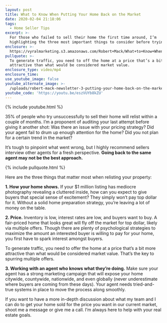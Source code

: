 ```yaml
---
layout: post
title: What to Know When Putting Your Home Back on the Market
date: 2020-02-04 21:18:06
tags:
  - Home Seller Tips
excerpt: >-
  For those who failed to sell their home the first time around, I’m
  highlighting the three most important things to consider before trying again.
enclosure: >-
  https://vyralmarketing.s3.amazonaws.com/Robert+Mack/What+to+Know+When+Putting+Your+Home+Back+on+the+Market.mp4
pullquote: >-
  To generate traffic, you need to off the home at a price that’s a bit more
  attractive than what would be considered market value.
enclosure_type: video/mp4
enclosure_time:
use_youtube_image: false
youtube_alternate_image: >-
  /uploads/robert-mack-newsletter-3-putting-your-home-back-on-the-market-youtube.jpg
youtube_code: 'https://youtu.be/eszVUYb8kZU'
---
```


{% include youtube.html %}

35% of people who try unsuccessfully to sell their home will relist within a couple of months. I’m a proponent of auditing your last attempt before giving it another shot: Was there an issue with your pricing strategy? Did your agent fail to drum up enough attention for the home? Did you not plan for a certain trend in the market?

It’s tough to pinpoint what went wrong, but I highly recommend sellers interview other agents for a fresh perspective. **Going back to the same agent may not be the best approach.&nbsp;**

{% include pullquote.html %}

Here are the three things that matter most when relisting your property:&nbsp;

**1\. How your home shows.** If your $1 million listing has mediocre photography revealing a cluttered inside, how can you expect to give buyers that special sense of excitement? They simply won’t pay top dollar for it. Without a solid home preparation strategy, you’re leaving a lot of money on the table.&nbsp;

**2\. Price.** Inventory is low, interest rates are low, and buyers want to buy. A fair-priced home that looks great will fly off the market for top dollar, likely via multiple offers. Though there are plenty of psychological strategies to maximize the amount an interested buyer is willing to pay for your home, you first have to spark interest amongst buyers.

To generate traffic, you need to offer the home at a price that’s a bit more attractive than what would be considered market value. That’s the key to spurring multiple offers.&nbsp;

**3\. Working with an agent who knows what they’re doing.** Make sure your agent has a strong marketing campaign that will expose your home citywide, countywide, nationwide, and even globally (never underestimate where buyers are coming from these days). Your agent needs tried-and-true systems in place to move the process along smoothly.&nbsp;

If you want to have a more in-depth discussion about what my team and I can do to get your home sold for the price you want in our current market, shoot me a message or give me a call. I’m always here to help with your real estate goals.